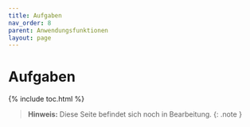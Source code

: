 ```yaml
---
title: Aufgaben
nav_order: 8
parent: Anwendungsfunktionen
layout: page
---
```


# Aufgaben
{% include toc.html %}

> **Hinweis:** Diese Seite befindet sich noch in Bearbeitung.
{: .note }
